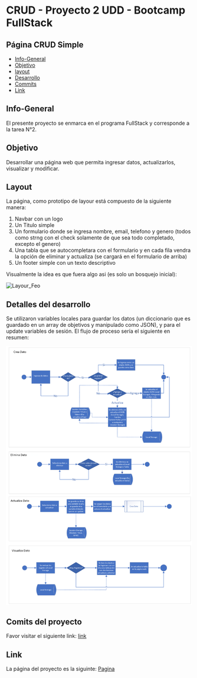 # CRUD - Proyecto 2 UDD - Bootcamp FullStack
## Página CRUD Simple

* [Info-General](#Info-General)
* [Objetivo](#Objetivo)
* [layout](#Layout)
* [Desarrollo](#Desarrollo)
* [Commits](#Commits)
* [Link](#Link)

## Info-General

El presente proyecto se enmarca en el programa FullStack y corresponde a la tarea N°2.

## Objetivo

Desarrollar una página web que permita ingresar datos, actualizarlos, visualizar y modificar.

## Layout

La página, como prototipo de layour está compuesto de la siguiente manera:
1. Navbar con un logo
2. Un Titulo simple
3. Un formulario donde se ingresa nombre, email, telefono y genero (todos como strng con el check solamente de que sea todo completado, excepto el genero)
4. Una tabla que se autocompletara con el formulario y en cada fila vendra la opción de eliminar y actualiza (se cargará en el formulario de arriba)
5. Un footer simple con un texto descriptivo

Visualmente la idea es que fuera algo asi (es solo un bosquejo inicial):

![Layour_Feo](./static/img/layout_feo.png.png)

## Detalles del desarrollo

Se utilizaron variables locales para guardar los datos (un diccionario que es guardado en un array de objetivos y manipulado como JSON), y para el update variables de sesión. El flujo de proceso sería el siguiente en resumen:

![Flujo](./static/img/flow.png)

## Comits del proyecto

Favor visitar el siguiente link: [link](https://github.com/guitarAlgorithman/Projecto-2-CRUD/commits)

## Link
La página del proyecto es la siguinte: [Pagina](https://guitaralgorithman.github.io/Projecto-2-CRUD/)